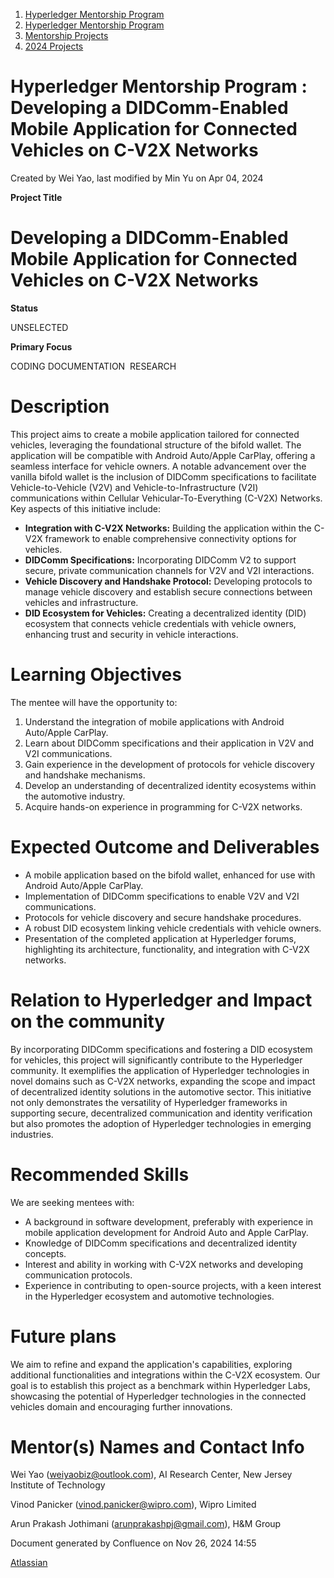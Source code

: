 1. [Hyperledger Mentorship Program](index.html)
2. [Hyperledger Mentorship Program](Hyperledger-Mentorship-Program_21954571.html)
3. [Mentorship Projects](Mentorship-Projects_21954604.html)
4. [2024 Projects](2024-Projects_21954934.html)

# Hyperledger Mentorship Program : Developing a DIDComm-Enabled Mobile Application for Connected Vehicles on C-V2X Networks

Created by Wei Yao, last modified by Min Yu on Apr 04, 2024

**Project Title**

# Developing a DIDComm-Enabled Mobile Application for Connected Vehicles on C-V2X Networks

**Status**

UNSELECTED

**Primary Focus**

CODING DOCUMENTATION  RESEARCH

# Description

This project aims to create a mobile application tailored for connected vehicles, leveraging the foundational structure of the bifold wallet. The application will be compatible with Android Auto/Apple CarPlay, offering a seamless interface for vehicle owners. A notable advancement over the vanilla bifold wallet is the inclusion of DIDComm specifications to facilitate Vehicle-to-Vehicle (V2V) and Vehicle-to-Infrastructure (V2I) communications within Cellular Vehicular-To-Everything (C-V2X) Networks. Key aspects of this initiative include:

- **Integration with C-V2X Networks:** Building the application within the C-V2X framework to enable comprehensive connectivity options for vehicles.
- **DIDComm Specifications:** Incorporating DIDComm V2 to support secure, private communication channels for V2V and V2I interactions.
- **Vehicle Discovery and Handshake Protocol:** Developing protocols to manage vehicle discovery and establish secure connections between vehicles and infrastructure.
- **DID Ecosystem for Vehicles:** Creating a decentralized identity (DID) ecosystem that connects vehicle credentials with vehicle owners, enhancing trust and security in vehicle interactions.

# Learning Objectives

The mentee will have the opportunity to:

1. Understand the integration of mobile applications with Android Auto/Apple CarPlay.
2. Learn about DIDComm specifications and their application in V2V and V2I communications.
3. Gain experience in the development of protocols for vehicle discovery and handshake mechanisms.
4. Develop an understanding of decentralized identity ecosystems within the automotive industry.
5. Acquire hands-on experience in programming for C-V2X networks.

# Expected Outcome and Deliverables

- A mobile application based on the bifold wallet, enhanced for use with Android Auto/Apple CarPlay.
- Implementation of DIDComm specifications to enable V2V and V2I communications.
- Protocols for vehicle discovery and secure handshake procedures.
- A robust DID ecosystem linking vehicle credentials with vehicle owners.
- Presentation of the completed application at Hyperledger forums, highlighting its architecture, functionality, and integration with C-V2X networks.

# Relation to Hyperledger and Impact on the community

By incorporating DIDComm specifications and fostering a DID ecosystem for vehicles, this project will significantly contribute to the Hyperledger community. It exemplifies the application of Hyperledger technologies in novel domains such as C-V2X networks, expanding the scope and impact of decentralized identity solutions in the automotive sector. This initiative not only demonstrates the versatility of Hyperledger frameworks in supporting secure, decentralized communication and identity verification but also promotes the adoption of Hyperledger technologies in emerging industries.

# Recommended Skills

We are seeking mentees with:

- A background in software development, preferably with experience in mobile application development for Android Auto and Apple CarPlay.
- Knowledge of DIDComm specifications and decentralized identity concepts.
- Interest and ability in working with C-V2X networks and developing communication protocols.
- Experience in contributing to open-source projects, with a keen interest in the Hyperledger ecosystem and automotive technologies.

# Future plans

We aim to refine and expand the application's capabilities, exploring additional functionalities and integrations within the C-V2X ecosystem. Our goal is to establish this project as a benchmark within Hyperledger Labs, showcasing the potential of Hyperledger technologies in the connected vehicles domain and encouraging further innovations.

# Mentor(s) Names and Contact Info

Wei Yao ([weiyaobiz@outlook.com](mailto:weiyaobiz@outlook.com)), AI Research Center, New Jersey Institute of Technology

Vinod Panicker ([vinod.panicker@wipro.com](mailto:vinod.panicker@wipro.com)), Wipro Limited

Arun Prakash Jothimani ([arunprakashpj@gmail.com](mailto:arunprakashpj@gmail.com)), H&amp;M Group

Document generated by Confluence on Nov 26, 2024 14:55

[Atlassian](http://www.atlassian.com/)
